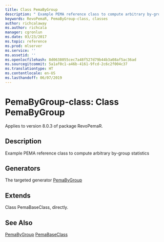 ```yaml
---
title: Class PemaByGroup
description: " Example PEMA reference class to compute arbitrary by-group statistics "
keywords: RevoPemaR, PemaByGroup-class, classes
author: richcalaway
ms.author: richcala
manager: cgronlun
ms.date: 03/23/2017
ms.topic: reference
ms.prod: mlserver
ms.service: ''
ms.assetid: ''
ms.openlocfilehash: 8d0638055cec7a48f527d79b44b3a08af5ac36ad
ms.sourcegitcommit: 5a1af0c1-a46b-4161-9fcd-2c6c2f004c37
ms.translationtype: HT
ms.contentlocale: en-US
ms.lasthandoff: 06/07/2019
---
```

 # <a name="pemabygroup-class-class-pemabygroup"></a>PemaByGroup-class: Class PemaByGroup

 Applies to version 8.0.3 of package RevoPemaR.
 
 ## <a name="description"></a>Description
 
Example PEMA reference class to compute arbitrary by-group statistics
 
 
 ## <a name="generators"></a>Generators 

 
The targeted generator [PemaByGroup](pemabygroup.md)

 
 ## <a name="extends"></a>Extends 

 
Class PemaBaseClass, directly.
 
 

 
 
 
 ## <a name="see-also"></a>See Also
 
[PemaByGroup](pemabygroup.md)
[PemaBaseClass](pemabaseclass.md)
   
 
